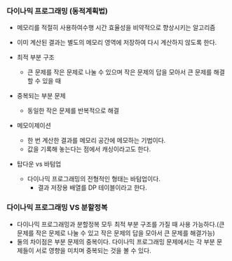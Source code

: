 ### 다이나믹 프로그래밍 (동적계획법)
- 메모리를 적절히 사용하여수행 시간 효율성을 비약적으로 향상시키는 알고리즘

- 이미 계산된 결과는 별도의 메모리 영역에 저장하여 다시 계산하지 않도록 한다.

- 최적 부분 구조
    - 큰 문제를 작은 문제로 나눌 수 있으며 작은 문제의 답을 모아서 큰 문제를 해결 할 수 있을 때

- 중복되는 부분 문제
    - 동일한 작은 문제를 반복적으로 해결

- 메모이제이션
    - 한 번 계산한 결과를 메모리 공간에 메모하는 기법이다.
    - 값을 기록해 놓는다는 점에서 캐싱이라고도 한다.

- 탑다운 vs 바텀업
    - 다이나믹 프로그래밍의 전형적인 형태는 바텀업이다.
        - 결과 저장용 배열를 DP 테이블이라고 한다.

### 다이나믹 프로그래밍 VS 분할정복
- 다이나믹 프로그래밍과 분할정복 모두 최적 부분 구조를 가질 때 사용 가능하다.(큰 문제를 작은 문제로 나눌 수 있고 작은 문제의 답을 모아서 큰 문제를 해결가능)
- 둘의 차이점은 부분 문제의 중복이다. 다이나믹 프로그래밍 문제에서는 각 부분 문제들이 서로 영향을 미치며 중복되는 것을 볼 수 있다.